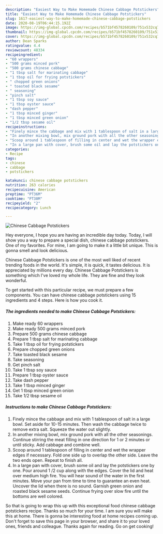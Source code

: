 ```yaml
---
description: "Easiest Way to Make Homemade Chinese Cabbage Potstickers"
title: "Easiest Way to Make Homemade Chinese Cabbage Potstickers"
slug: 1617-easiest-way-to-make-homemade-chinese-cabbage-potstickers
date: 2020-08-19T06:44:15.192Z
image: https://img-global.cpcdn.com/recipes/b571bf4578260109/751x532cq70/chinese-cabbage-potstickers-recipe-main-photo.jpg
thumbnail: https://img-global.cpcdn.com/recipes/b571bf4578260109/751x532cq70/chinese-cabbage-potstickers-recipe-main-photo.jpg
cover: https://img-global.cpcdn.com/recipes/b571bf4578260109/751x532cq70/chinese-cabbage-potstickers-recipe-main-photo.jpg
author: Dean Sparks
ratingvalue: 4.4
reviewcount: 48334
recipeingredient:
- "60 wrappers"
- "500 grams minced pork"
- "500 grams chinese cabbage"
- "1 tbsp salt for marinating cabbage"
- "1 tbsp oil for frying potstickers"
- " chopped green onions"
- " toasted black sesame"
- " seasoning"
- "pinch salt"
- "1 tbsp soy sauce"
- "1 tbsp oyster sauce"
- "dash pepper"
- "1 tbsp minced ginger"
- "1 tbsp minced green onion"
- "1/2 tbsp sesame oil"
recipeinstructions:
- "Finely mince the cabbage and mix with 1 tablespoon of salt in a large bowl. Set aside for 10-15 minutes. Then wash the cabbage twice to remove extra salt. Squeeze the water out slightly."
- "In another mixing bowl, mix ground pork with all the other seasonings. Continue stirring the meat filling in one direction for 1 or 2 minutes or until sticky. Add cabbage and combine well."
- "Scoop around 1 tablespoon of filling in center and wet the wrapper edges if necessary. Fold one side up to overlap the other side. Leave the two ends open. Repeat to finish all."
- "In a large pan with cover, brush some oil and lay the potstickers one by one. Pour around 1 /2 cup along with the edges. Cover the lid and heat over medium high fire. You will hear sound of the water in the first minutes. Move your pan from time to time to guarantee an even heat. Uncover the lid when there is no sound. Garnish green onion and roasted black sesame seeds. Continue frying over slow fire until the bottoms are well colored."
categories:
- Recipe
tags:
- chinese
- cabbage
- potstickers

katakunci: chinese cabbage potstickers 
nutrition: 263 calories
recipecuisine: American
preptime: "PT36M"
cooktime: "PT30M"
recipeyield: "2"
recipecategory: Lunch

---
```



![Chinese Cabbage Potstickers](https://img-global.cpcdn.com/recipes/b571bf4578260109/751x532cq70/chinese-cabbage-potstickers-recipe-main-photo.jpg)

Hey everyone, I hope you are having an incredible day today. Today, I will show you a way to prepare a special dish, chinese cabbage potstickers. One of my favorites. For mine, I am going to make it a little bit unique. This is gonna smell and look delicious.

Chinese Cabbage Potstickers is one of the most well liked of recent trending foods in the world. It's simple, it is quick, it tastes delicious. It is appreciated by millions every day. Chinese Cabbage Potstickers is something which I've loved my whole life. They are fine and they look wonderful.




To get started with this particular recipe, we must prepare a few components. You can have chinese cabbage potstickers using 15 ingredients and 4 steps. Here is how you cook it.

<!--inarticleads1-->

##### The ingredients needed to make Chinese Cabbage Potstickers:

1. Make ready 60 wrappers
1. Make ready 500 grams minced pork
1. Prepare 500 grams chinese cabbage
1. Prepare 1 tbsp salt for marinating cabbage
1. Take 1 tbsp oil for frying potstickers
1. Prepare  chopped green onions
1. Take  toasted black sesame
1. Take  seasoning
1. Get pinch salt
1. Take 1 tbsp soy sauce
1. Prepare 1 tbsp oyster sauce
1. Take dash pepper
1. Take 1 tbsp minced ginger
1. Get 1 tbsp minced green onion
1. Take 1/2 tbsp sesame oil




<!--inarticleads2-->

##### Instructions to make Chinese Cabbage Potstickers:

1. Finely mince the cabbage and mix with 1 tablespoon of salt in a large bowl. Set aside for 10-15 minutes. Then wash the cabbage twice to remove extra salt. Squeeze the water out slightly.
1. In another mixing bowl, mix ground pork with all the other seasonings. Continue stirring the meat filling in one direction for 1 or 2 minutes or until sticky. Add cabbage and combine well.
1. Scoop around 1 tablespoon of filling in center and wet the wrapper edges if necessary. Fold one side up to overlap the other side. Leave the two ends open. Repeat to finish all.
1. In a large pan with cover, brush some oil and lay the potstickers one by one. Pour around 1 /2 cup along with the edges. Cover the lid and heat over medium high fire. You will hear sound of the water in the first minutes. Move your pan from time to time to guarantee an even heat. Uncover the lid when there is no sound. Garnish green onion and roasted black sesame seeds. Continue frying over slow fire until the bottoms are well colored.




So that is going to wrap this up with this exceptional food chinese cabbage potstickers recipe. Thanks so much for your time. I am sure you will make this at home. There is gonna be interesting food at home recipes coming up. Don't forget to save this page in your browser, and share it to your loved ones, friends and colleague. Thanks again for reading. Go on get cooking!
